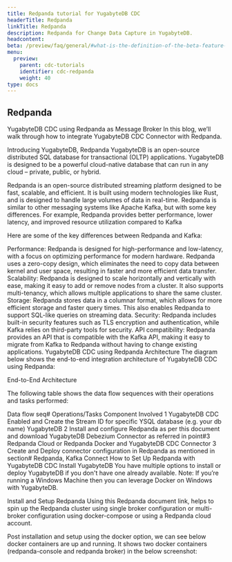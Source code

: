 ```yaml
---
title: Redpanda tutorial for YugabyteDB CDC
headerTitle: Redpanda
linkTitle: Redpanda
description: Redpanda for Change Data Capture in YugabyteDB.
headcontent:
beta: /preview/faq/general/#what-is-the-definition-of-the-beta-feature-tag
menu:
  preview:
    parent: cdc-tutorials
    identifier: cdc-redpanda
    weight: 40
type: docs
---
```


## Redpanda


YugabyteDB CDC using Redpanda as Message Broker
In this blog, we’ll walk through how to integrate YugabyteDB CDC Connector with Redpanda.

Introducing YugabyteDB, Redpanda
YugabyteDB is an open-source distributed SQL database for transactional (OLTP) applications. YugabyteDB is designed to be a powerful cloud-native database that can run in any cloud – private, public, or hybrid.

Redpanda is an open-source distributed streaming platform designed to be fast, scalable, and efficient. It is built using modern technologies like Rust, and is designed to handle large volumes of data in real-time. Redpanda is similar to other messaging systems like Apache Kafka, but with some key differences. For example, Redpanda provides better performance, lower latency, and improved resource utilization compared to Kafka

Here are some of the key differences between Redpanda and Kafka:

Performance: Redpanda is designed for high-performance and low-latency, with a focus on optimizing performance for modern hardware. Redpanda uses a zero-copy design, which eliminates the need to copy data between kernel and user space, resulting in faster and more efficient data transfer.
Scalability: Redpanda is designed to scale horizontally and vertically with ease, making it easy to add or remove nodes from a cluster. It also supports multi-tenancy, which allows multiple applications to share the same cluster.
Storage: Redpanda stores data in a columnar format, which allows for more efficient storage and faster query times. This also enables Redpanda to support SQL-like queries on streaming data.
Security: Redpanda includes built-in security features such as TLS encryption and authentication, while Kafka relies on third-party tools for security.
API compatibility: Redpanda provides an API that is compatible with the Kafka API, making it easy to migrate from Kafka to Redpanda without having to change existing applications.
YugabyteDB CDC using Redpanda Architecture
The diagram below shows the end-to-end integration architecture of YugabyteDB CDC using Redpanda:

End-to-End Architecture

The following table shows the data flow sequences with their operations and tasks performed:

Data flow seq#	Operations/Tasks	Component Involved
1	YugabyteDB CDC Enabled and Create the Stream ID for specific YSQL database (e.g. your db name)	YugabyteDB
2	Install and configure Redpanda as per this document and download YugabyteDB Debezium Connector as referred in point#3	Redpanda Cloud or Redpanda Docker and YugabyteDB CDC Connector
3	Create and Deploy connector configuration in Redpanda as mentioned in section#	Redpanda, Kafka Connect
How to Set Up Redpanda with YugabyteDB CDC
Install YugabyteDB
You have multiple options to install or deploy YugabyteDB if you don't have one already available. Note: If you’re running a Windows Machine then you can leverage Docker on Windows with YugabyteDB.

Install and Setup Redpanda
Using this Redpanda document link, helps to spin up the Redpanda cluster using single broker configuration or multi-broker configuration using docker-compose or using a Redpanda cloud account.

Post installation and setup using the docker option, we can see below docker containers are up and running. It shows two docker containers (redpanda-console and redpanda broker) in the below screenshot: